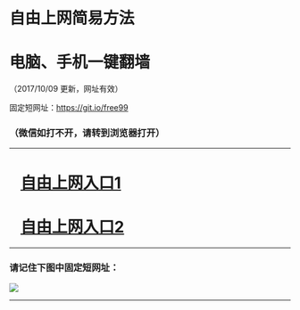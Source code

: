 ﻿# 自由上网简易方法

# 电脑、手机一键翻墙

（2017/10/09 更新，网址有效）

固定短网址：https://git.io/free99

### （微信如打不开，请转到浏览器打开）


***





# &nbsp;&nbsp; <a href="http://ft1218413187.fwq-tz-1001.info/fwqtz01.html?t=10090014582 " target="_blank">自由上网入口1</a>
# &nbsp;&nbsp; <a href="http://ft1318619739.fwq-tz-1002.info/fwqtz02.html?t=100900123020 " target="_blank">自由上网入口2</a>
***

### 请记住下图中固定短网址：

<img src="https://s3-us-west-2.amazonaws.com/fwq-1001/yjfq-20170905okok.png" /> 


***

